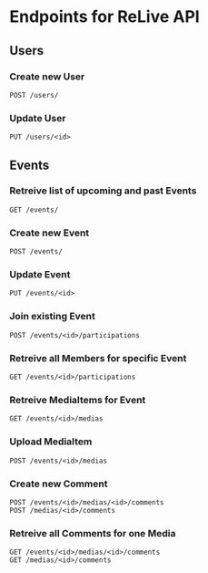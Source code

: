 # Endpoints for ReLive API

## Users

### Create new User

```
POST /users/
```

### Update User

```
PUT /users/<id>
```

## Events

### Retreive list of upcoming and past Events
```
GET /events/
```

### Create new Event
```
POST /events/
```

### Update Event
```
PUT /events/<id>
```

### Join existing Event
```
POST /events/<id>/participations
```

### Retreive all Members for specific Event
```
GET /events/<id>/participations
```

### Retreive MediaItems for Event
```
GET /events/<id>/medias
```

### Upload MediaItem
```
POST /events/<id>/medias
```

### Create new Comment
```
POST /events/<id>/medias/<id>/comments
POST /medias/<id>/comments
```

### Retreive all Comments for one Media
```
GET /events/<id>/medias/<id>/comments
GET /medias/<id>/comments
```